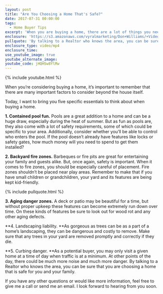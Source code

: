 ```yaml
---
layout: post
title: "Are You Choosing a Home That's Safe?"
date: 2017-07-31 00:00:00
tags:
  - Home Buyer Tips
excerpt: 'When you are buying a home, there are a lot of things you need to consider about the property outside of the house itself.'
enclosure: 'https://s3.amazonaws.com/vyralmarketing/Don+Williams/+Videos/2017/July/Don+Williams+Group-+Are+You+Choosing+a+Home+That%2527s+Safe%253F.mp4'
pullquote: 'By talking to a Realtor who knows the area, you can be sure the home you choose will be safe.'
enclosure_type: video/mp4
enclosure_time:
use_youtube_image: true
youtube_alternate_image:
youtube_code: jHQHSw8YlRw
---
```



{% include youtube.html %}

When you’re considering buying a home, it’s important to remember that there are many important factors to consider beyond the house itself.

Today, I want to bring you five specific essentials to think about when buying a home.

**1. Contained pool fun.** Pools are a great addition to a home and can be a huge draw, especially during the heat of summer. But as fun as pools are, they also come with a lot of safety requirements, some of which could be specific to your area. Additionally, consider whether you’ll be able to control who enters the pool. If the pool doesn’t already have features like locks or safety gates, how much money will you need to spend to get them installed?

**2. Backyard fire zones.** Barbeques or fire pits are great for entertaining your family and guests alike. But, once again, safety is important. When it comes to fire zones, you should be especially careful of placement. Fire zones shouldn’t be placed near play areas. Remember to make that if you have small children or grandchildren, your yard and its features are being kept kid-friendly.

{% include pullquote.html %}

**3. Aging danger zones.** A deck or patio may be beautiful for a time, but without proper upkeep these features can become extremely run down over time. On these kinds of features be sure to look out for wood rot and any other aging defects.

**4. Landscaping liability.&nbsp;**As gorgeous as trees can be as a part of a home’s landscaping, they can be dangerous and costly to remove. Make sure that any trees in your yard are removed promptly and correctly if they die.

**5. Curbing danger.&nbsp;**As a potential buyer, you may only visit a given home at a time of day when traffic is at a minimum. At other points of the day, there could be much more noise and much more danger. By talking to a Realtor who knows the area, you can be sure that you are choosing a home that is safe for you and your family.

If you have any other questions or would like more information, feel free to give me a call or send me an email. I look forward to hearing from you soon.